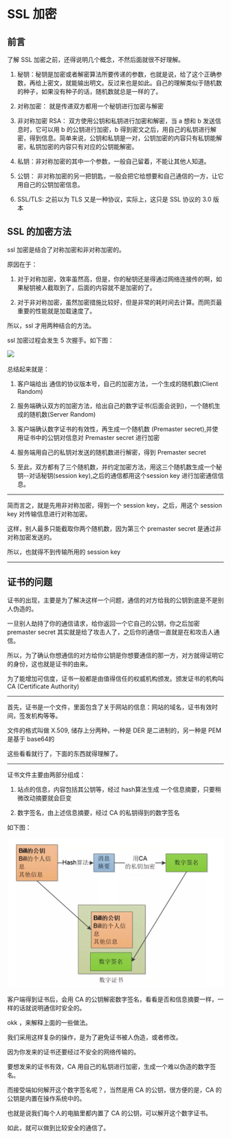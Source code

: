 # SSL 加密

## 前言

了解 SSL 加密之前，还得说明几个概念，不然后面就很不好理解。       

1. 秘钥：秘钥是加密或者解密算法所要传递的参数，也就是说，给了这个正确参数，再给上密文，就能输出明文。反过来也是如此。自己的理解类似于随机数的种子，如果没有种子的话，随机数就总是一样的了。         

2. 对称加密： 就是传递双方都用一个秘钥进行加密与解密       

3. 非对称加密 RSA： 双方使用公钥和私钥进行加密和解密，当 a 想和 b 发送信息时，它可以用 b 的公钥进行加密，b 得到密文之后，用自己的私钥进行解密，得到信息。简单来说，公钥和私钥是一对，公钥加密的内容只有私钥能解密，私钥加密的内容只有对应的公钥能解密。      

4. 私钥：非对称加密的其中一个参数，一般自己留着，不能让其他人知道。       

5. 公钥： 非对称加密的另一把钥匙，一般会把它给想要和自己通信的一方，让它用自己的公钥加密信息。       

6. SSL/TLS:  之前以为 TLS 又是一种协议，实际上，这只是 SSL 协议的 3.0 版本

## SSL 的加密方法

ssl 加密是结合了对称加密和非对称加密的。      

原因在于：      

1. 对于对称加密，效率虽然高，但是，你的秘钥还是得通过网络连接传的啊，如果秘钥被人截取到了，后面的内容就不是加密的了。       

2. 对于非对称加密，虽然加密措施比较好，但是非常的耗时间去计算。而网页最重要的性能就是加载速度了。      

所以，ssl 才用两种结合的方法。        

ssl 加密过程会发生 5 次握手。如下图：     

![](http://www.ruanyifeng.com/blogimg/asset/2014/bg2014092003.png)        

总结起来就是：      

1. 客户端给出 通信的协议版本号，自己的加密方法，一个生成的随机数(Client Random)        

2. 服务端确认双方的加密方法，给出自己的数字证书(后面会说到)，一个随机生成的随机数(Server Random)     

3. 客户端确认数字证书的有效性，再生成一个随机数 (Premaster secret),并使用证书中的公钥对信息对 Premaster secret 进行加密         

4. 服务端用自己的私钥对发送的随机数进行解密，得到 Premaster secret         

5. 至此，双方都有了三个随机数，并约定加密方法，用这三个随机数生成一个秘钥--对话秘钥(session key),之后的通信都用这个session key 进行加密通信信息。       

---

简而言之，就是先用非对称加密，得到一个 session key，之后，用这个 session key 对传输信息进行对称加密。        

这样，别人最多只能截取你两个随机数，因为第三个 premaster secret 是通过非对称加密发送的。       

所以，也就得不到传输所用的 session key        

---        

## 证书的问题

证书的出现，主要是为了解决这样一个问题，通信的对方给我的公钥到底是不是别人伪造的。       

一旦别人劫持了你的通信请求，给你返回一个它自己的公钥，你之后加密 premaster secret 其实就是给了攻击人了，之后你的通信一直就是在和攻击人通信。       

所以，为了确认你想通信的对方给你公钥是你想要通信的那一方，对方就得证明它的身份，这也就是证书的由来。      

为了能增加可信度，证书一般都是由值得信任的权威机构颁发。颁发证书的机构叫 CA (Certificate Authority)        

---

首先，证书是一个文件，里面包含了关于网站的信息：网站的域名，证书有效时间，签发机构等等。       

文件的格式叫做 X.509, 储存上分两种，一种是 DER 是二进制的，另一种是 PEM 是基于 base64的         

这些看看就行了，下面的东西就得理解了。       

---

证书文件主要由两部分组成：      

1. 站点的信息，内容包括其公钥等，经过 hash算法生成 一个信息摘要，只要稍微改动摘要就会巨变       

2. 数字签名，由上述信息摘要，经过 CA 的私钥得到的数字签名        

如下图：    

![](./assets/certificate.jpg)        

客户端得到证书后，会用 CA 的公钥解密数字签名，看看是否和信息摘要一样，一样的话就说明通信时安全的。      

okk ，来解释上面的一些做法。       

我们采用这样复杂的操作，是为了避免证书被人伪造，或者修改。       

因为你发来的证书还要经过不安全的网络传输的。       

要想发来的证书有效，CA 用自己的私钥进行加密，生成一个难以伪造的数字签名。       

而接受端如何解开这个数字签名呢？，当然是用 CA 的公钥，很方便的是，CA 的公钥是内置在操作系统中的。       

也就是说我们每个人的电脑里都内置了 CA 的公钥，可以解开这个数字证书。       

如此，就可以做到比较安全的通信了。